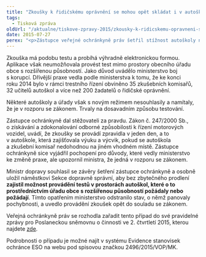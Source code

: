```yaml
---
title: "Zkoušky k řidičskému oprávnění se mohou opět skládat i v autoškolách"
tags:
  - Tisková zpráva
oldUrl: "/aktualne/tiskove-zpravy-2015/zkousky-k-ridicskemu-opravneni-se-mohou-opet-skladat-i-v-autoskolach"
date: 2015-07-27
perex: "<p>Zástupce veřejné ochránkyně práv šetřil stížnost autoškoly na Ministerstvo dopravy v souvislosti se zkouškami odborné způsobilosti žadatelů o řidičské oprávnění. Ministerstvo totiž trvalo na tom, že teoretická část zkoušek se může vykonávat pouze v prostorách úřadů a nikoli v autoškolách.</p>"
---
```


<!-- imported from the old website -->

<p>Zkouška má podobu testu a probíhá výhradně elektronickou formou. Aplikace však neumožňovala provést test mimo prostory obecního úřadu obce s rozšířenou působností. Jako důvod uvádělo ministerstvo boj s korupcí. Dřívější praxe vedla podle ministerstva k tomu, že ke konci roku 2014 bylo v rámci trestního řízení obviněno 35 zkušebních komisařů, 32 učitelů autoškol a více než 200 žadatelů o řidičské oprávnění.</p><p>Některé autoškoly a úřady však s novým režimem nesouhlasily a namítaly, že je v rozporu se zákonem. Trvaly na dosavadním způsobu testování.</p><p>Zástupce ochránkyně dal stěžovateli za pravdu. Zákon č. 247/2000 Sb., o získávání a zdokonalování odborné způsobilosti k řízení motorových vozidel, uvádí, že zkoušky se provádí zpravidla v jeden den, a to v autoškole, která zajišťovala výuku a výcvik, pokud se autoškola a zkušební komisař nedohodnou na jiném vhodném místě. Zástupce ochránkyně sice vyjádřil pochopení pro důvody, které vedly ministerstvo ke změně praxe, ale upozornil ministra, že jedná v rozporu se zákonem. </p><p>Ministr dopravy souhlasil se závěry šetření zástupce ochránkyně a osobně uložil náměstkovi Sekce dopravně správní, aby bez zbytečného prodlení <strong>zajistil možnost provádění testů v prostorách autoškol, které o to prostřednictvím úřadu obce s rozšířenou působností požádaly nebo požádají</strong>. Tímto opatřením ministerstvo odstranilo stav, o němž panovaly pochybnosti, a uvedlo provádění zkoušek opět do souladu se zákonem. </p><p>Veřejná ochránkyně práv se rozhodla zařadit tento případ do své pravidelné zprávy pro Poslaneckou sněmovnu o činnosti ve 2. čtvrtletí 2015, kterou najdete <a href="https://www.ochrance.cz/zpravy-o-cinnosti/zpravy-pro-poslaneckou-snemovnu/">zde</a>.</p>Podrobnosti o případu je možné najít v systému Evidence stanovisek ochránce ESO na webu pod spisovou značkou 2496/2015/VOP/MK.
